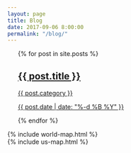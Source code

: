 ```yaml
---
layout: page
title: Blog
date: 2017-09-06 8:00:00
permalink: "/blog/"
---
```


<ul class="post-list">
    {% for post in site.posts %}
    <a class="post-link" href="{{ post.url | prepend: site.baseurl }}">
        <div class="post-block" style="background-image: url(/assets/img/travel/{{ post.thumbnail }})">
            <div class="post-overlay">
                <h2>{{ post.title }}</h2>
                <p>{{ post.category }}</p>
                <p>{{ post.date | date: "%-d %B %Y" }}</p>
            </div>
        </div>
    </a>
    {% endfor %}
</ul>

<div class="world-map">
    {% include world-map.html %}
</div>

<div class="world-map">
    {% include us-map.html %}
</div>